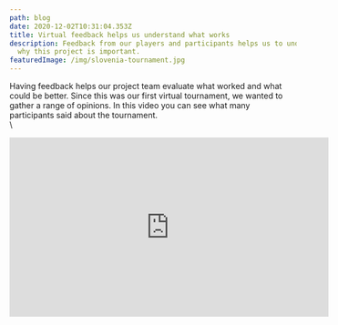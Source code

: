 ```yaml
---
path: blog
date: 2020-12-02T10:31:04.353Z
title: Virtual feedback helps us understand what works
description: Feedback from our players and participants helps us to understand
  why this project is important.
featuredImage: /img/slovenia-tournament.jpg
---
```

Having feedback helps our project team evaluate what worked and what could be better. Since this was our first virtual tournament, we wanted to gather a range of opinions. In this video you can see what many participants said about the tournament. \
\
<iframe width="560" height="315" src="https://www.youtube.com/embed/RqViNDutKX4" frameborder="0" allow="accelerometer; autoplay; clipboard-write; encrypted-media; gyroscope; picture-in-picture" allowfullscreen></iframe>